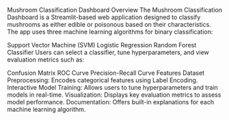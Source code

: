 Mushroom Classification Dashboard
Overview
The Mushroom Classification Dashboard is a Streamlit-based web application designed to classify mushrooms as either edible or poisonous based on their characteristics. The app uses three machine learning algorithms for binary classification:

Support Vector Machine (SVM)
Logistic Regression
Random Forest Classifier
Users can select a classifier, tune hyperparameters, and view evaluation metrics such as:

Confusion Matrix
ROC Curve
Precision-Recall Curve
Features
Dataset Preprocessing: Encodes categorical features using Label Encoding.
Interactive Model Training: Allows users to tune hyperparameters and train models in real-time.
Visualization: Displays key evaluation metrics to assess model performance.
Documentation: Offers built-in explanations for each machine learning algorithm.
